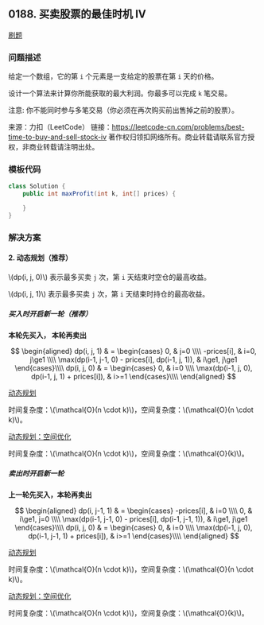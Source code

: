 <script src="https://cdn.bootcss.com/mathjax/2.7.7/MathJax.js?config=TeX-AMS-MML_HTMLorMML"></script>

## 0188. 买卖股票的最佳时机 IV

[刷题](qu0188/solu/Solution.java)

### 问题描述

给定一个数组，它的第 `i` 个元素是一支给定的股票在第 `i` 天的价格。

设计一个算法来计算你所能获取的最大利润。你最多可以完成 `k` 笔交易。

注意: 你不能同时参与多笔交易（你必须在再次购买前出售掉之前的股票）。

来源：力扣（LeetCode）
链接：https://leetcode-cn.com/problems/best-time-to-buy-and-sell-stock-iv
著作权归领扣网络所有。商业转载请联系官方授权，非商业转载请注明出处。

### 模板代码

``` java
class Solution {
    public int maxProfit(int k, int[] prices) {

    }
}
```

### 解决方案

#### 2. 动态规划（推荐）

\\(dp(i, j, 0)\\) 表示最多买卖 `j` 次，第 `i` 天结束时空仓的最高收益。

\\(dp(i, j, 1)\\) 表示最多买卖 `j` 次，第 `i` 天结束时持仓的最高收益。

##### 买入时开启新一轮（推荐）

**本轮先买入， 本轮再卖出**

$$
\begin{aligned}
dp(i, j, 1) & = 
\begin{cases}
0, & j=0 \\\\
-prices[i], & i=0, j\ge1 \\\\
\max(dp(i-1, j-1, 0) - prices[i], dp(i-1, j, 1)), & i\ge1, j\ge1
\end{cases}\\\\
dp(i, j, 0) & = 
\begin{cases}
0, & i=0 \\\\
\max(dp(i-1, j, 0), dp(i-1, j, 1) + prices[i]), & i>=1
\end{cases}\\\\
\end{aligned}
$$

[动态规划](qu0188/solu3/Solution.java)

时间复杂度：\\(\mathcal{O}(n \cdot k)\\)，空间复杂度：\\(\mathcal{O}(n \cdot k)\\)。

[动态规划：空间优化](qu0188/solu4/Solution.java)

时间复杂度：\\(\mathcal{O}(n \cdot k)\\)，空间复杂度：\\(\mathcal{O}(k)\\)。

##### 卖出时开启新一轮

**上一轮先买入，本轮再卖出**

$$
\begin{aligned}
dp(i, j-1, 1) & = 
\begin{cases}
-prices[i], & i=0 \\\\
0, & i\ge1, j=0 \\\\
\max(dp(i-1, j-1, 0) - prices[i], dp(i-1, j-1, 1)), & i\ge1, j\ge1
\end{cases}\\\\
dp(i, j, 0) & = 
\begin{cases}
0, & i=0 \\\\
\max(dp(i-1, j, 0), dp(i-1, j-1, 1) + prices[i]), & i>=1
\end{cases}\\\\
\end{aligned}
$$


[动态规划](qu0188/solu5/Solution.java)

时间复杂度：\\(\mathcal{O}(n \cdot k)\\)，空间复杂度：\\(\mathcal{O}(n \cdot k)\\)。

[动态规划：空间优化](qu0188/solu6/Solution.java)

时间复杂度：\\(\mathcal{O}(n \cdot k)\\)，空间复杂度：\\(\mathcal{O}(k)\\)。